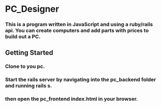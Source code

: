 # PC_Designer

### This is a program written in JavaScript and using a ruby/rails api. You can create computers and add parts with prices to build out a PC.

## Getting Started 
### Clone to you pc. 
### Start the rails server by navigating into the pc_backend folder and running rails s. 
### then open the pc_frontend index.html in your browser. 
